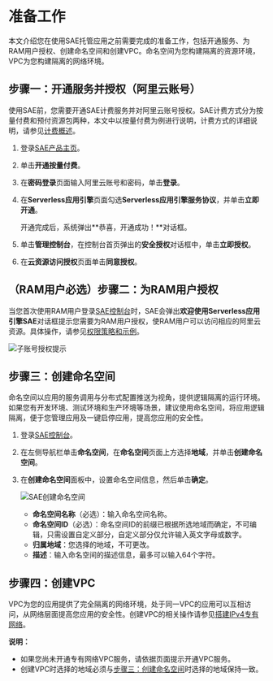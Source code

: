 # 准备工作

本文介绍您在使用SAE托管应用之前需要完成的准备工作，包括开通服务、为RAM用户授权、创建命名空间和创建VPC。命名空间为您构建隔离的资源环境，VPC为您构建隔离的网络环境。

## 步骤一：开通服务并授权（阿里云账号）

使用SAE前，您需要开通SAE计费服务并对阿里云账号授权。SAE计费方式分为按量付费和预付资源包两种，本文中以按量付费为例进行说明，计费方式的详细说明，请参见[计费概述](/cn.zh-CN/产品定价/计费概述.md)。

1.  登录[SAE产品主页](https://www.aliyun.com/product/sae)。

2.  单击**开通按量付费**。

3.  在**密码登录**页面输入阿里云账号和密码，单击**登录**。

4.  在**Serverless应用引擎**页面勾选**Serverless应用引擎服务协议**，并单击**立即开通**。

    开通完成后，系统弹出**恭喜，开通成功！**对话框。

5.  单击**管理控制台**，在控制台首页弹出的**安全授权**对话框中，单击**立即授权**。

6.  在**云资源访问授权**页面单击**同意授权**。


## （RAM用户必选）步骤二：为RAM用户授权

当您首次使用RAM用户登录[SAE控制台](https://sae.console.aliyun.com)时，SAE会弹出**欢迎使用Serverless应用引擎SAE**对话框提示您需要为RAM用户授权，使RAM用户可以访问相应的阿里云资源。具体操作，请参见[权限策略和示例](/cn.zh-CN/权限管理/权限策略和示例.md)。

![子账号授权提示](https://static-aliyun-doc.oss-accelerate.aliyuncs.com/assets/img/zh-CN/2295201061/p170349.png)

## 步骤三：创建命名空间

命名空间以应用的服务调用与分布式配置推送为视角，提供逻辑隔离的运行环境。如果您有开发环境、测试环境和生产环境等场景，建议使用命名空间，将应用逻辑隔离，便于您管理应用及一键启停应用，提高您应用的安全性。

1.  登录[SAE控制台](https://sae.console.aliyun.com)。

2.  在左侧导航栏单击**命名空间**，在**命名空间**页面上方选择**地域**，并单击**创建命名空间**。

3.  在**创建命名空间**面板中，设置命名空间信息，然后单击**确定**。

    ![SAE创建命名空间](https://static-aliyun-doc.oss-accelerate.aliyuncs.com/assets/img/zh-CN/5861749951/p52808.png)

    -   **命名空间名称**（必选）：输入命名空间名称。
    -   **命名空间ID**（必选）：命名空间ID的前缀已根据所选地域而确定，不可编辑，只需设置自定义部分，自定义部分仅允许输入英文字母或数字。
    -   **归属地域**：您选择的地域，不可更改。
    -   **描述**：输入命名空间的描述信息，最多可以输入64个字符。

## 步骤四：创建VPC

VPC为您的应用提供了完全隔离的网络环境，处于同一VPC的应用可以互相访问，从网络层面提高您应用的安全性。创建VPC的相关操作请参见[搭建IPv4专有网络](/cn.zh-CN/快速入门/搭建IPv4专有网络.md)。

**说明：**

-   如果您尚未开通专有网络VPC服务，请依据页面提示开通VPC服务。
-   创建VPC时选择的地域必须与[步骤三：创建命名空间](#section_cu5_k9p_xuf)时选择的地域保持一致。


